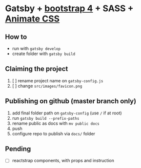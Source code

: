 # Gatsby + [bootstrap 4](https://github.com/mpolinowski/gatsby-reactstrap) + SASS + [Animate CSS](https://daneden.github.io/animate.css/)



## How to

- run with `gatsby develop`
- create folder with `gatsby build`

## Claiming the project

1. [ ] rename project name on `gatsby-config.js`
1. [ ] change `src/images/favicon.png`

## Publishing on github (master branch only)

1. add final folder path on `gatsby-config` (use `/` if at root)
1. run `gatsby build --prefix-paths`
1. rename public as docs with `mv public docs`
1. push
1. configure repo to publish via `docs/` folder

## Pending

- [ ] reactstrap components, with props and instruction